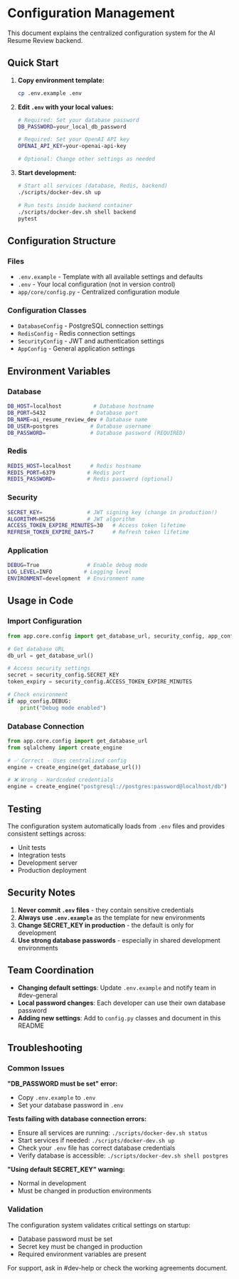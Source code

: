 # Configuration Management

This document explains the centralized configuration system for the AI Resume Review backend.

## Quick Start

1. **Copy environment template:**
   ```bash
   cp .env.example .env
   ```

2. **Edit `.env` with your local values:**
   ```bash
   # Required: Set your database password
   DB_PASSWORD=your_local_db_password
   
   # Required: Set your OpenAI API key  
   OPENAI_API_KEY=your-openai-api-key
   
   # Optional: Change other settings as needed
   ```

3. **Start development:**
   ```bash
   # Start all services (database, Redis, backend)
   ./scripts/docker-dev.sh up

   # Run tests inside backend container
   ./scripts/docker-dev.sh shell backend
   pytest
   ```

## Configuration Structure

### Files
- `.env.example` - Template with all available settings and defaults
- `.env` - Your local configuration (not in version control)
- `app/core/config.py` - Centralized configuration module

### Configuration Classes
- `DatabaseConfig` - PostgreSQL connection settings
- `RedisConfig` - Redis connection settings  
- `SecurityConfig` - JWT and authentication settings
- `AppConfig` - General application settings

## Environment Variables

### Database
```bash
DB_HOST=localhost          # Database hostname
DB_PORT=5432              # Database port
DB_NAME=ai_resume_review_dev # Database name
DB_USER=postgres          # Database username
DB_PASSWORD=              # Database password (REQUIRED)
```

### Redis
```bash
REDIS_HOST=localhost      # Redis hostname
REDIS_PORT=6379          # Redis port
REDIS_PASSWORD=          # Redis password (optional)
```

### Security
```bash
SECRET_KEY=              # JWT signing key (change in production!)
ALGORITHM=HS256          # JWT algorithm
ACCESS_TOKEN_EXPIRE_MINUTES=30   # Access token lifetime
REFRESH_TOKEN_EXPIRE_DAYS=7      # Refresh token lifetime
```

### Application
```bash
DEBUG=True               # Enable debug mode
LOG_LEVEL=INFO          # Logging level
ENVIRONMENT=development  # Environment name
```

## Usage in Code

### Import Configuration
```python
from app.core.config import get_database_url, security_config, app_config

# Get database URL
db_url = get_database_url()

# Access security settings
secret = security_config.SECRET_KEY
token_expiry = security_config.ACCESS_TOKEN_EXPIRE_MINUTES

# Check environment
if app_config.DEBUG:
    print("Debug mode enabled")
```

### Database Connection
```python
from app.core.config import get_database_url
from sqlalchemy import create_engine

# ✅ Correct - Uses centralized config
engine = create_engine(get_database_url())

# ❌ Wrong - Hardcoded credentials
engine = create_engine("postgresql://postgres:password@localhost/db")
```

## Testing

The configuration system automatically loads from `.env` files and provides consistent settings across:
- Unit tests
- Integration tests  
- Development server
- Production deployment

## Security Notes

1. **Never commit `.env` files** - they contain sensitive credentials
2. **Always use `.env.example`** as the template for new environments
3. **Change SECRET_KEY in production** - the default is only for development
4. **Use strong database passwords** - especially in shared development environments

## Team Coordination

- **Changing default settings**: Update `.env.example` and notify team in #dev-general
- **Local password changes**: Each developer can use their own database password
- **Adding new settings**: Add to `config.py` classes and document in this README

## Troubleshooting

### Common Issues

**"DB_PASSWORD must be set" error:**
- Copy `.env.example` to `.env` 
- Set your database password in `.env`

**Tests failing with database connection errors:**
- Ensure all services are running: `./scripts/docker-dev.sh status`
- Start services if needed: `./scripts/docker-dev.sh up`
- Check your `.env` file has correct database credentials
- Verify database is accessible: `./scripts/docker-dev.sh shell postgres`

**"Using default SECRET_KEY" warning:**
- Normal in development 
- Must be changed in production environments

### Validation

The configuration system validates critical settings on startup:
- Database password must be set
- Secret key must be changed in production
- Required environment variables are present

For support, ask in #dev-help or check the working agreements document.